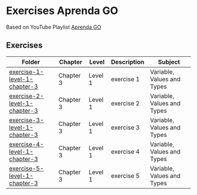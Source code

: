# Exercises Aprenda GO

Based on YouTube Playlist [Aprenda GO](https://www.youtube.com/playlist?list=PLCKpcjBB_VlBsxJ9IseNxFllf-UFEXOdg)

## Exercises

| Folder                                                                                                                                          | Chapter   | Level   | Description | Subject                    |
| ----------------------------------------------------------------------------------------------------------------------------------------------- | --------- | ------- | ----------- | -------------------------- |
| [exercise-1-level-1-chapter-3](https://github.com/androdri1998/practice-go/tree/main/exercises-aprenda-go/exercise-1-level-1-chapter-3/main.go) | Chapter 3 | Level 1 | exercise 1  | Variable, Values and Types |
| [exercise-2-level-1-chapter-3](https://github.com/androdri1998/practice-go/tree/main/exercises-aprenda-go/exercise-2-level-1-chapter-3/main.go) | Chapter 3 | Level 1 | exercise 2  | Variable, Values and Types |
| [exercise-3-level-1-chapter-3](https://github.com/androdri1998/practice-go/tree/main/exercises-aprenda-go/exercise-3-level-1-chapter-3/main.go) | Chapter 3 | Level 1 | exercise 3  | Variable, Values and Types |
| [exercise-4-level-1-chapter-3](https://github.com/androdri1998/practice-go/tree/main/exercises-aprenda-go/exercise-4-level-1-chapter-3/main.go) | Chapter 3 | Level 1 | exercise 4  | Variable, Values and Types |
| [exercise-5-level-1-chapter-3](https://github.com/androdri1998/practice-go/tree/main/exercises-aprenda-go/exercise-5-level-1-chapter-3/main.go) | Chapter 3 | Level 1 | exercise 5  | Variable, Values and Types |
